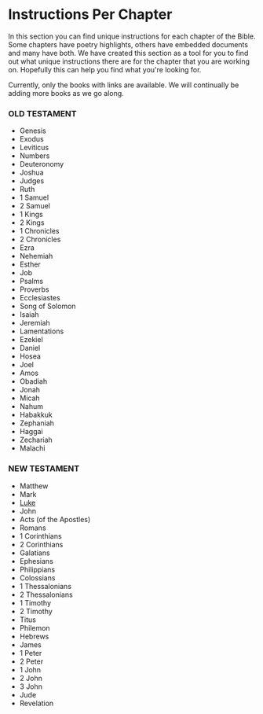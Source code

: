 # Instructions Per Chapter

In this section you can find unique instructions for each chapter of the Bible. Some chapters have poetry highlights, others have embedded documents and many have both. We have created this section as a tool for you to find out what unique instructions there are for the chapter that you are working on. Hopefully this can help you find what you're looking for.

Currently, only the books with links are available. We will continually be adding more books as we go along.

### OLD TESTAMENT

* Genesis 
* Exodus 
* Leviticus 
* Numbers 
* Deuteronomy 
* Joshua 
* Judges 
* Ruth 
* 1 Samuel 
* 2 Samuel 
* 1 Kings 
* 2 Kings 
* 1 Chronicles 
* 2 Chronicles 
* Ezra 
* Nehemiah 
* Esther 
* Job 
* Psalms 
* Proverbs 
* Ecclesiastes 
* Song of Solomon 
* Isaiah 
* Jeremiah 
* Lamentations 
* Ezekiel 
* Daniel 
* Hosea 
* Joel 
* Amos 
* Obadiah 
* Jonah 
* Micah 
* Nahum 
* Habakkuk 
* Zephaniah 
* Haggai 
* Zechariah 
* Malachi

### NEW TESTAMENT

* Matthew 
* Mark 
* [Luke](luke/) 
* John 
* Acts \(of the Apostles\) 
* Romans 
* 1 Corinthians 
* 2 Corinthians 
* Galatians 
* Ephesians 
* Philippians 
* Colossians 
* 1 Thessalonians 
* 2 Thessalonians 
* 1 Timothy 
* 2 Timothy 
* Titus 
* Philemon 
* Hebrews 
* James 
* 1 Peter 
* 2 Peter 
* 1 John 
* 2 John 
* 3 John 
* Jude 
* Revelation

